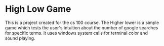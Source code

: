 # High Low Game
This is a project created for the cs 100 course. The Higher lower is a simple game which tests the user's intuition about the number of google searches for specific terms. It uses windows system calls for terminal color and sound playing.

